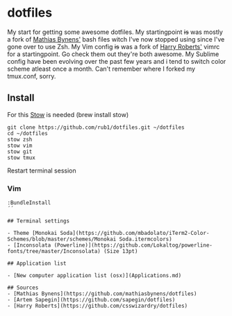 # dotfiles

My start for getting some awesome dotfiles. My startingpoint ~~is~~ was mostly a fork of [Mathias Bynens'](https://github.com/mathiasbynens/dotfiles) bash files witch I've now stopped using since I've gone over to use Zsh. My Vim config ~~is~~ was a fork of [Harry Roberts'](https://github.com/csswizardry/dotfiles) vimrc for a startingpoint. Go check them out they're both awesome. My Sublime config have been evolving over the past few years and i tend to switch color scheme atleast once a month. Can't remember where I forked my tmux.conf, sorry.

## Install
For this [Stow](www.gnu.org/s/stow/) is needed (brew install stow)

``` 
git clone https://github.com/rub1/dotfiles.git ~/dotfiles
cd ~/dotfiles
stow zsh
stow vim
stow git
stow tmux
```
Restart terminal session

### Vim
```
:BundleInstall
´´

## Terminal settings

- Theme [Monokai Soda](https://github.com/mbadolato/iTerm2-Color-Schemes/blob/master/schemes/Monokai Soda.itermcolors)
- [Inconsolata (Powerline)](https://github.com/Lokaltog/powerline-fonts/tree/master/Inconsolata) (Size 13pt)

## Application list

- [New computer application list (osx)](Applications.md)

## Sources
- [Mathias Bynens](https://github.com/mathiasbynens/dotfiles) 
- [Artem Sapegin](https://github.com/sapegin/dotfiles)
- [Harry Roberts](https://github.com/csswizardry/dotfiles)
